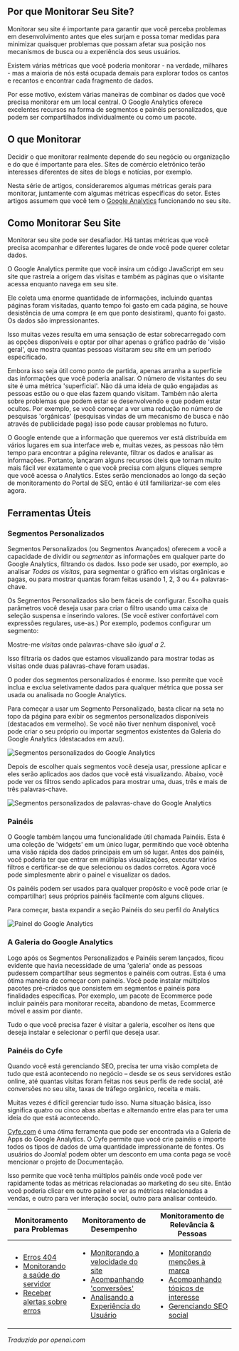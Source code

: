 <!-- Filename: Monitoring_SEO / Display title: Monitoramento de SEO  -->

## Por que Monitorar Seu Site?

Monitorar seu site é importante para garantir que você perceba problemas em desenvolvimento antes que eles surjam e possa tomar medidas para minimizar quaisquer problemas que possam afetar sua posição nos mecanismos de busca ou a experiência dos seus usuários.

Existem várias métricas que você poderia monitorar - na verdade, milhares - mas a maioria de nós está ocupada demais para explorar todos os cantos e recantos e encontrar cada fragmento de dados.

Por esse motivo, existem várias maneiras de combinar os dados que você precisa monitorar em um local central. O Google Analytics oferece excelentes recursos na forma de segmentos e painéis personalizados, que podem ser compartilhados individualmente ou como um pacote.

## O que Monitorar

Decidir o que monitorar realmente depende do seu negócio ou organização e do que é importante para eles. Sites de comércio eletrônico terão interesses diferentes de sites de blogs e notícias, por exemplo.

Nesta série de artigos, consideraremos algumas métricas gerais para monitorar, juntamente com algumas métricas específicas do setor. Estes artigos assumem que você tem o [Google Analytics](https://marketingplatform.google.com/about/analytics/) funcionando no seu site.

## Como Monitorar Seu Site

Monitorar seu site pode ser desafiador. Há tantas métricas que você precisa acompanhar e diferentes lugares de onde você pode querer coletar dados.

O Google Analytics permite que você insira um código JavaScript em seu site que rastreia a origem das visitas e também as páginas que o visitante acessa enquanto navega em seu site.

Ele coleta uma enorme quantidade de informações, incluindo quantas páginas foram visitadas, quanto tempo foi gasto em cada página, se houve desistência de uma compra (e em que ponto desistiram), quanto foi gasto. Os dados são impressionantes.

Isso muitas vezes resulta em uma sensação de estar sobrecarregado com as opções disponíveis e optar por olhar apenas o gráfico padrão de 'visão geral', que mostra quantas pessoas visitaram seu site em um período especificado.

Embora isso seja útil como ponto de partida, apenas arranha a superfície das informações que você poderia analisar. O número de visitantes do seu site é uma métrica 'superficial'. Não dá uma ideia de quão engajadas as pessoas estão ou o que elas fazem quando visitam. Também não alerta sobre problemas que podem estar se desenvolvendo e que podem estar ocultos. Por exemplo, se você começar a ver uma redução no número de pesquisas 'orgânicas' (pesquisas vindas de um mecanismo de busca e não através de publicidade paga) isso pode causar problemas no futuro.

O Google entende que a informação que queremos ver está distribuída em vários lugares em sua interface web e, muitas vezes, as pessoas não têm tempo para encontrar a página relevante, filtrar os dados e analisar as informações. Portanto, lançaram alguns recursos úteis que tornam muito mais fácil ver exatamente o que você precisa com alguns cliques sempre que você acessa o Analytics. Estes serão mencionados ao longo da seção de monitoramento do Portal de SEO, então é útil familiarizar-se com eles agora.

## Ferramentas Úteis

### Segmentos Personalizados

Segmentos Personalizados (ou Segmentos Avançados) oferecem a você a capacidade de dividir ou *segmentar* as informações em qualquer parte do Google Analytics, filtrando os dados. Isso pode ser usado, por exemplo, ao analisar *Todas as visitas*, para segmentar o gráfico em visitas orgânicas e pagas, ou para mostrar quantas foram feitas usando 1, 2, 3 ou 4+ palavras-chave.

Os Segmentos Personalizados são bem fáceis de configurar. Escolha quais parâmetros você deseja usar para criar o filtro usando uma caixa de seleção suspensa e inserindo valores. (Se você estiver confortável com expressões regulares, use-as.) Por exemplo, podemos configurar um segmento:

Mostre-me *visitas* onde palavras-chave são *igual a 2*.

Isso filtraria os dados que estamos visualizando para mostrar todas as visitas onde duas palavras-chave foram usadas.

O poder dos segmentos personalizados é enorme. Isso permite que você inclua e exclua seletivamente dados para qualquer métrica que possa ser usada ou analisada no Google Analytics.

Para começar a usar um Segmento Personalizado, basta clicar na seta no topo da página para exibir os segmentos personalizados disponíveis (destacados em vermelho). Se você não tiver nenhum disponível, você pode criar o seu próprio ou importar segmentos existentes da Galeria do Google Analytics (destacados em azul).

![Segmentos personalizados do Google Analytics](../../../en/images/seo/seo-google-analytics-custom-segments.png)

Depois de escolher quais segmentos você deseja usar, pressione aplicar e eles serão aplicados aos dados que você está visualizando. Abaixo, você pode ver os filtros sendo aplicados para mostrar uma, duas, três e mais de três palavras-chave.

![Segmentos personalizados de palavras-chave do Google Analytics](../../../en/images/seo/seo-google-analytics-custom-segments-keywords.png)

### Painéis

O Google também lançou uma funcionalidade útil chamada Painéis. Esta é uma coleção de 'widgets' em um único lugar, permitindo que você obtenha uma visão rápida dos dados principais em um só lugar. Antes dos painéis, você poderia ter que entrar em múltiplas visualizações, executar vários filtros e certificar-se de que selecionou os dados corretos. Agora você pode simplesmente abrir o painel e visualizar os dados.

Os painéis podem ser usados para qualquer propósito e você pode criar (e compartilhar) seus próprios painéis facilmente com alguns cliques.

Para começar, basta expandir a seção Painéis do seu perfil do Analytics

![Painel do Google Analytics](../../../en/images/seo/seo-google-anaytics-dashboard.png)

### A Galeria do Google Analytics

Logo após os Segmentos Personalizados e Painéis serem lançados, ficou evidente que havia necessidade de uma 'galeria' onde as pessoas pudessem compartilhar seus segmentos e painéis com outras. Esta é uma ótima maneira de começar com painéis. Você pode instalar múltiplos pacotes pré-criados que consistem em segmentos e painéis para finalidades específicas. Por exemplo, um pacote de Ecommerce pode incluir painéis para monitorar receita, abandono de metas, Ecommerce móvel e assim por diante.

Tudo o que você precisa fazer é visitar a galeria, escolher os itens que deseja instalar e selecionar o perfil que deseja usar.

### Painéis do Cyfe

Quando você está gerenciando SEO, precisa ter uma visão completa de tudo que está acontecendo no negócio – desde se os seus servidores estão online, até quantas visitas foram feitas nos seus perfis de rede social, até conversões no seu site, taxas de tráfego orgânico, receita e mais.

Muitas vezes é difícil gerenciar tudo isso. Numa situação básica, isso significa quatro ou cinco abas abertas e alternando entre elas para ter uma ideia do que está acontecendo.

[Cyfe.com](https://www.cyfe.com/) é uma ótima ferramenta que pode ser encontrada via a Galeria de Apps do Google Analytics. O Cyfe permite que você crie painéis e importe todos os tipos de dados de uma quantidade impressionante de fontes. Os usuários do Joomla! podem obter um desconto em uma conta paga se você mencionar o projeto de Documentação.

Isso permite que você tenha múltiplos painéis onde você pode ver rapidamente todas as métricas relacionadas ao marketing do seu site. Então você poderia clicar em outro painel e ver as métricas relacionadas a vendas, e outro para ver interação social, outro para analisar conteúdo.

<table data-cellspacing="1">
<thead>
<tr>
<th>Monitoramento para Problemas</th>
<th>Monitoramento de Desempenho</th>
<th>Monitoramento de Relevância & Pessoas</th>
</tr>
</thead>
<tbody>
<tr class="odd">
<td class="home-tile">
<ul>
<li><a href="https://docs.joomla.org/Managing_404_Errors"
title="Gerenciando Erros 404">Erros 404</a></li>
<li><a href="https://docs.joomla.org/Monitoring_Server_Health"
title="Monitorando a Saúde do Servidor">Monitorando a saúde do servidor</a></li>
<li><a href="https://docs.joomla.org/Alerting_about_errors"
title="Alertando sobre erros">Receber alertas sobre erros</a>
</ul>
</td>
<td class="home-tile">
<ul>
<li><a href="https://docs.joomla.org/Monitoring_Site_Speed"
title="Monitorando a Velocidade do Site">Monitorando a velocidade do site</a></li>
<li><a href="https://docs.joomla.org/Tracking_conversions"
title="Acompanhando conversões">Acompanhando 'conversões'</a></li>
<li><a href="https://docs.joomla.org/Analysing_User_Experience"
title="Analisando a Experiência do Usuário">Analisando a Experiência do Usuário</a></td>
</li>
</ul>
<td class="home-tile">
<ul>
<li><a href="https://docs.joomla.org/Monitoring_Brand_Mentions"
title="Monitorando Menções à Marca">Monitorando menções à marca</a></li>
<li><a
href="https://docs.joomla.org/index.php?title=Tracking_Topics_Of_Interest&amp;action=edit&amp;redlink=1"
class="new"
title="Acompanhando Tópicos de Interesse (página não existe)">Acompanhando
tópicos de interesse</a></li>
<li><a
href="https://docs.joomla.org/index.php?title=Managing_Social_SEO&amp;action=edit&amp;redlink=1"
class="new" title="Gerenciando Social SEO (página não existe)">Gerenciando
SEO social</a>
</li>
</ul>
</td>
</tr>
</tbody>
</table>

*Traduzido por openai.com*

